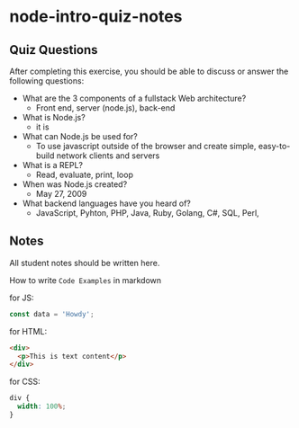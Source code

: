 # node-intro-quiz-notes

## Quiz Questions

After completing this exercise, you should be able to discuss or answer the following questions:

- What are the 3 components of a fullstack Web architecture?
  - Front end, server (node.js), back-end
- What is Node.js?
  - it is
- What can Node.js be used for?
  - To use javascript outside of the browser and create simple, easy-to-build network clients and servers
- What is a REPL?
  - Read, evaluate, print, loop
- When was Node.js created?
  - May 27, 2009
- What backend languages have you heard of?
  - JavaScript, Pyhton, PHP, Java, Ruby, Golang, C#, SQL, Perl,

## Notes

All student notes should be written here.

How to write `Code Examples` in markdown

for JS:

```javascript
const data = 'Howdy';
```

for HTML:

```html
<div>
  <p>This is text content</p>
</div>
```

for CSS:

```css
div {
  width: 100%;
}
```
